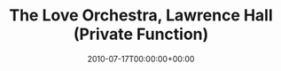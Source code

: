 ---
templateKey: event
guid: 08958c1e-6eab-11ea-99c5-002590d1d1b0
date: 2010-07-17T00:00:00+00:00
eventTime: 'none'
title: The Love Orchestra, Lawrence Hall (Private Function)
artist: The Love Orchestra
city: Toronto
venue: Lawrence Hall (Private Function)
group: Tim Shia
---